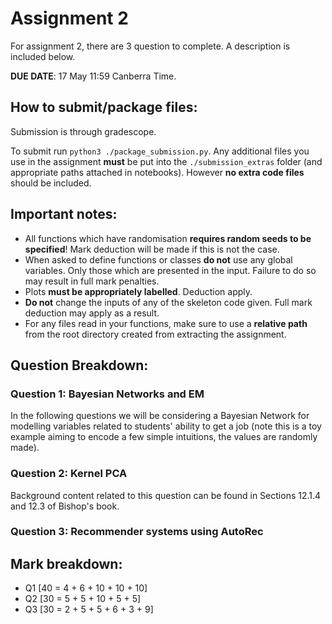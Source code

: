 # Assignment 2

For assignment 2, there are 3 question to complete. A description is included below.

**DUE DATE**: 17 May 11:59 Canberra Time.

## How to submit/package files:

Submission is through gradescope.

To submit run `python3 ./package_submission.py`. Any additional files you use in the assignment **must** be put into the `./submission_extras` folder (and appropriate paths attached in notebooks). However **no extra code files** should be included.

## Important notes:

 - All functions which have randomisation **requires random seeds to be specified**! Mark deduction will be made if this is not the case.
 - When asked to define functions or classes **do not** use any global variables. Only those which are presented in the input. Failure to do so may result in full mark penalties.
 - Plots **must be appropriately labelled**. Deduction apply.
 - **Do not** change the inputs of any of the skeleton code given. Full mark deduction may apply as a result.
 - For any files read in your functions, make sure to use a **relative path** from the root directory created from extracting the assignment.

## Question Breakdown:

### Question 1: Bayesian Networks and EM

In the following questions we will be considering a Bayesian Network for modelling variables related to students' ability to get a job (note this is a toy example aiming to encode a few simple intuitions, the values are randomly made).

### Question 2: Kernel PCA

Background content related to this question can be found in Sections 12.1.4 and 12.3 of Bishop's book.

### Question 3: Recommender systems using AutoRec


## Mark breakdown:

 - Q1 [40 = 4 + 6 + 10 + 10 + 10]
 - Q2 [30 = 5 + 5 + 10 + 5 + 5]
 - Q3 [30 = 2 + 5 + 5 + 6 + 3 + 9]